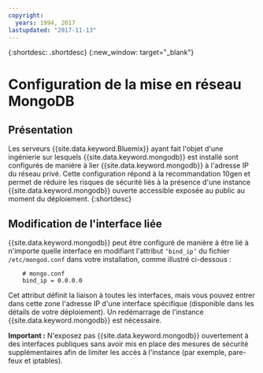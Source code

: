 ```yaml
---
copyright:
  years: 1994, 2017
lastupdated: "2017-11-13"
---
```


{:shortdesc: .shortdesc}
{:new_window: target="_blank"}

# Configuration de la mise en réseau MongoDB

## Présentation

Les serveurs {{site.data.keyword.Bluemix}} ayant fait l'objet d'une ingénierie sur lesquels {{site.data.keyword.mongodb}} est installé sont configurés de manière à lier {{site.data.keyword.mongodb}} à l'adresse IP du réseau privé. Cette configuration répond à la recommandation 10gen et permet de réduire les risques de sécurité liés à la présence d'une instance {{site.data.keyword.mongodb}} ouverte accessible exposée au public au moment du déploiement.
{:shortdesc}

## Modification de l'interface liée

{{site.data.keyword.mongodb}} peut être configuré de manière à être lié à n'importe quelle interface en modifiant l'attribut `‘bind_ip’` du fichier `/etc/mongod.conf` dans votre installation, comme illustré ci-dessous :

        # mongo.conf
        bind_ip = 0.0.0.0  

Cet attribut définit la liaison à toutes les interfaces, mais vous pouvez entrer dans cette zone l'adresse IP d'une interface spécifique (disponible dans les détails de votre déploiement). Un redémarrage de l'instance {{site.data.keyword.mongodb}} est nécessaire.

**Important :** N'exposez pas {{site.data.keyword.mongodb}} ouvertement à des interfaces publiques sans avoir mis en place des mesures de sécurité supplémentaires afin de limiter les accès à l'instance (par exemple, pare-feux et iptables).
